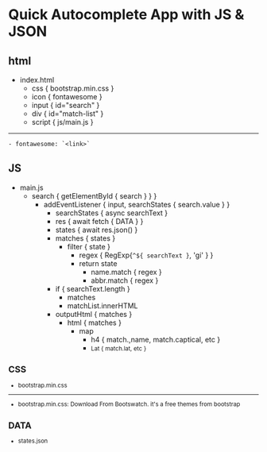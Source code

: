 # Quick Autocomplete App with JS & JSON

## html

- index.html
  - css { bootstrap.min.css }
  - icon { fontawesome }
  - input { id="search" }
  - div { id="match-list" }
  - script { js/main.js }

---

    - fontawesome: `<link>`

## JS

- main.js
  - search { getElementById { search } } }
    - addEventListener { input, searchStates { search.value } }
      - searchStates { async searchText }
      - res { await fetch { DATA } }
      - states { await res.json() }
      - matches { states }
        - filter { state }
          - regex { RegExp{`^${ searchText }`, 'gi' } }
          - return state
            - name.match { regex }
            - abbr.match { regex }
      - if { searchText.length }
        - matches
        - matchList.innerHTML
      - outputHtml { matches }
        - html { matches }
          - map
            - h4 { match.,name, match.captical, etc }
            - <small>Lat { match.lat, etc }

## CSS

- bootstrap.min.css

---

- bootstrap.min.css: Download From Bootswatch. it's a free themes from bootstrap

## DATA

- states.json
